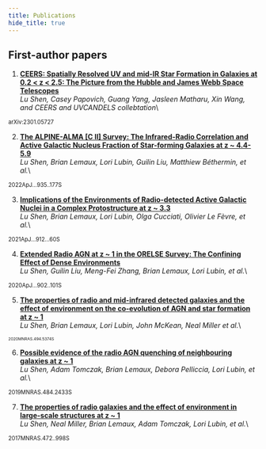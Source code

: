 ```yaml
---
title: Publications
hide_title: true
---
```


## First-author papers

1. [**CEERS: Spatially Resolved UV and mid-IR Star Formation in Galaxies at 0.2 < z < 2.5: The Picture from the Hubble and James Webb Space Telescopes**](https://ui.adsabs.harvard.edu/abs/2023arXiv230105727S/abstract)\
*Lu Shen, Casey Papovich, Guang Yang, Jasleen Matharu, Xin Wang, and CEERS and UVCANDELS collebtation*\
<sm style="font-size: 0.8em;">
arXiv:2301.05727
</sm>

2. [**The ALPINE-ALMA \[C II\] Survey: The Infrared-Radio Correlation and Active Galactic Nucleus Fraction of Star-forming Galaxies at z ~ 4.4-5.9**](https://ui.adsabs.harvard.edu/abs/2022ApJ...935..177S/abstract)\
*Lu Shen, Brian Lemaux, Lori Lubin, Guilin Liu, Matthiew Béthermin, et al.*\
<sm style="font-size: 0.8em;">
2022ApJ...935..177S
</sm>

3. [**Implications of the Environments of Radio-detected Active Galactic Nuclei in a Complex Protostructure at z ~ 3.3**](https://ui.adsabs.harvard.edu/abs/2023arXiv230105727S/abstract)\
*Lu Shen, Brian Lemaux, Lori Lubin, Olga Cucciati, Olivier Le Fèvre, et al.*\
<sm style="font-size: 0.8em;">
2021ApJ...912...60S
</sm>


4. [**Extended Radio AGN at z ~ 1 in the ORELSE Survey: The Confining Effect of Dense Environments**](https://ui.adsabs.harvard.edu/abs/2020ApJ...902..101S/abstract)\
*Lu Shen, Guilin Liu, Meng-Fei Zhang, Brian Lemaux, Lori Lubin, et al.*\
<sm style="font-size: 0.8em;">
2020ApJ...902..101S
</sm>

5. [**The properties of radio and mid-infrared detected galaxies and the effect of environment on the co-evolution of AGN and star formation at z ~ 1**](https://ui.adsabs.harvard.edu/abs/2020MNRAS.494.5374S/abstract)\
*Lu Shen, Brian Lemaux, Lori Lubin, John McKean, Neal Miller et al.*\
<sm style="font-size: 8px;">
2020MNRAS.494.5374S
</sm>

6. [**Possible evidence of the radio AGN quenching of neighbouring galaxies at z ~ 1**](https://ui.adsabs.harvard.edu/abs/2019MNRAS.484.2433S/abstract)\
*Lu Shen, Adam Tomczak, Brian Lemaux, Debora Pelliccia, Lori Lubin, et al.*\
<sm style="font-size: 0.8em;">
2019MNRAS.484.2433S
</sm>

7. [**The properties of radio galaxies and the effect of environment in large-scale structures at z ~ 1**](https://ui.adsabs.harvard.edu/abs/2017MNRAS.472..998S/abstract)\
*Lu Shen, Neal Miller, Brian Lemaux, Adam Tomczak, Lori Lubin, et al.*\
<sm style="font-size: 0.8em;">
2017MNRAS.472..998S
</sm>